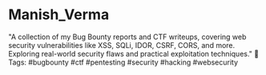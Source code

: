 # Manish_Verma
"A collection of my Bug Bounty reports and CTF writeups, covering web security vulnerabilities like XSS, SQLi, IDOR, CSRF, CORS, and more. Exploring real-world security flaws and practical exploitation techniques."  📝 Tags: #bugbounty #ctf #pentesting #security #hacking #websecurity
